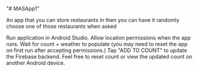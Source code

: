 "# MASApp1" 

An app that you can store restaurants in then you can have it randomly choose one of those restaurants when asked

Run application in Android Studio.
Allow location permissions when the app runs.
Wait for count + weather to populate (you may need to reset the app on first run after accepting permissions.)
Tap "ADD TO COUNT" to update the Firebase backend.
Feel free to reset count or view the updated count on another Android device.
